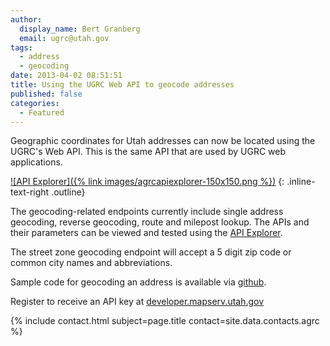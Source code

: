 ```yaml
---
author:
  display_name: Bert Granberg
  email: ugrc@utah.gov
tags:
  - address
  - geocoding
date: 2013-04-02 08:51:51
title: Using the UGRC Web API to geocode addresses
published: false
categories:
  - Featured
---
```


Geographic coordinates for Utah addresses can now be located using the UGRC's Web API. This is the same API that are used by UGRC web applications.

[![API Explorer]({% link images/agrcapiexplorer-150x150.png %})](https://api.mapserv.utah.gov)
{: .inline-text-right .outline}

The geocoding-related endpoints currently include single address geocoding, reverse geocoding, route and milepost lookup. The APIs and their parameters can be viewed and tested using the [API Explorer](https://api.mapserv.utah.gov).

The street zone geocoding endpoint will accept a 5 digit zip code or common city names and abbreviations.

Sample code for geocoding an address is available via [github](https://github.com/agrc/GeocodingSample).

Register to receive an API key at [developer.mapserv.utah.gov](https://developer.mapserv.utah.gov/AccountAccess)

{% include contact.html subject=page.title contact=site.data.contacts.agrc %}
